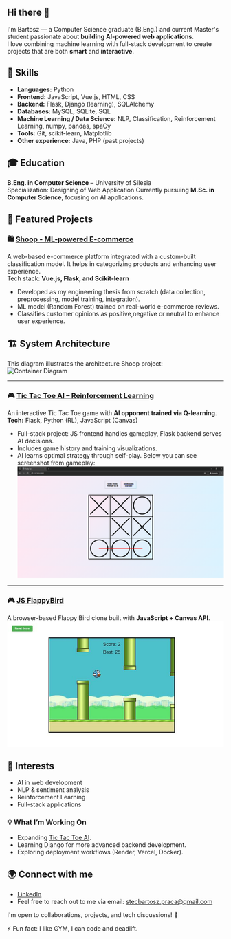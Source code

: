 ## Hi there 👋
I'm Bartosz — a Computer Science graduate (B.Eng.) and current Master's student passionate about **building AI-powered web applications**.  
I love combining machine learning with full-stack development to create projects that are both **smart** and **interactive**.


## 🚀 Skills
- **Languages:** Python
- **Frontend:** JavaScript, Vue.js, HTML, CSS
- **Backend:** Flask, Django (learning), SQLAlchemy
- **Databases:** MySQL, SQLite, SQL
- **Machine Learning / Data Science:** NLP, Classification, Reinforcement Learning, numpy, pandas, spaCy
- **Tools:** Git, scikit-learn, Matplotlib
- **Other experience:** Java, PHP (past projects)


## 🎓 Education  
**B.Eng. in Computer Science** – University of Silesia<br>
Specialization: Designing of Web Application
Currently pursuing **M.Sc. in Computer Science**, focusing on AI applications.

## 📂 Featured Projects

### 🛍️ [Shoop - ML-powered E-commerce](https://github.com/bartoszstec/Shoop-machine-learning/tree/automatic)
A web-based e-commerce platform integrated with a custom-built classification model. It helps in categorizing products and enhancing user experience.<br>
 Tech stack: **Vue.js, Flask, and Scikit-learn**  
- Developed as my engineering thesis from scratch (data collection, preprocessing, model training, integration).
- ML model (Random Forest) trained on real-world e-commerce reviews.
- Classifies customer opinions as positive,negative or neutral to enhance user experience.

## 🏗 System Architecture
This diagram illustrates the architecture Shoop project:
![Container Diagram](./assets/DiagramKontenerów.png)

---

### 🎮 [Tic Tac Toe AI – Reinforcement Learning](https://github.com/bartoszstec/tic_tac_toe)
An interactive Tic Tac Toe game with **AI opponent trained via Q-learning**.  
**Tech:** Flask, Python (RL), JavaScript (Canvas)  
- Full-stack project: JS frontend handles gameplay, Flask backend serves AI decisions.
- Includes game history and training visualizations.
- AI learns optimal strategy through self-play.
Below you can see screenshot from gameplay:
![tic_tac_toe game screenshot](./assets/tic_tac_toe_sc.png)

---

### 🎮 [JS FlappyBird](https://github.com/wrzoskiewicz/JS-FlappyBird)
A browser-based Flappy Bird clone built with **JavaScript + Canvas API**.
![Flappy Bird Gameplay](./assets/flappy.jpg)

## 🎯 Interests
- AI in web development
- NLP & sentiment analysis
- Reinforcement Learning
- Full-stack applications

### 💡 What I’m Working On
- Expanding [Tic Tac Toe AI](https://github.com/bartoszstec/tic_tac_toe).
- Learning Django for more advanced backend development.
- Exploring deployment workflows (Render, Vercel, Docker).



## 🌍 Connect with me
- [LinkedIn](https://www.linkedin.com/in/bartosz-stec-17a9b4340/)
- Feel free to reach out to me via email: [stecbartosz.praca@gmail.com](mailto:stecbartosz.praca@gmail.com)

I'm open to collaborations, projects, and tech discussions! 🚀  

⚡ Fun fact: I like GYM, I can code and deadlift.



<!--
**wrzoskiewicz/wrzoskiewicz** is a ✨ _special_ ✨ repository because its `README.md` (this file) appears on your GitHub profile.

Here are some ideas to get you started:

- 🔭 I’m currently working on ...
- 🌱 I’m currently learning ...
- 👯 I’m looking to collaborate on ...
- 🤔 I’m looking for help with ...
- 💬 Ask me about ...
- 📫 How to reach me: ...
- 😄 Pronouns: ...
- ⚡ Fun fact: ...
-->
